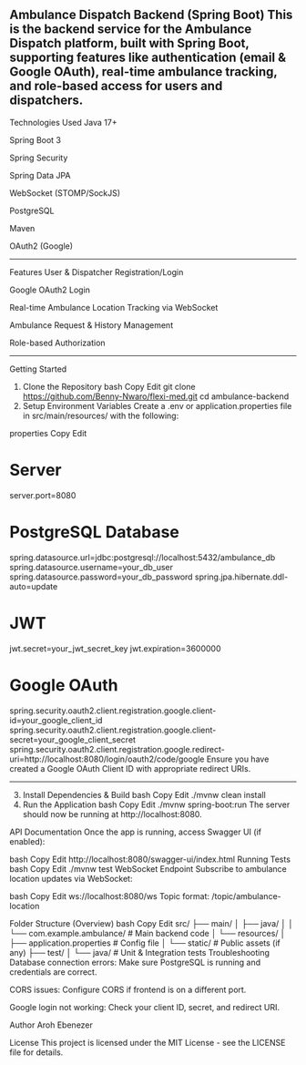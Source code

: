 Ambulance Dispatch Backend (Spring Boot)
This is the backend service for the Ambulance Dispatch platform, built with Spring Boot, supporting features like authentication (email & Google OAuth), 
real-time ambulance tracking, and role-based access for users and dispatchers.
------------------------------------------------------------------------------------

Technologies Used
Java 17+

Spring Boot 3

Spring Security

Spring Data JPA

WebSocket (STOMP/SockJS)

PostgreSQL

Maven

OAuth2 (Google)

-------------------------------------------------------------------------------
Features
User & Dispatcher Registration/Login

Google OAuth2 Login

Real-time Ambulance Location Tracking via WebSocket

Ambulance Request & History Management

Role-based Authorization

------------------------------------------------------------------------------------------
Getting Started
1. Clone the Repository
bash
Copy
Edit
git clone https://github.com/Benny-Nwaro/flexi-med.git
cd ambulance-backend
2. Setup Environment Variables
Create a .env or application.properties file in src/main/resources/ with the following:

properties
Copy
Edit
# Server
server.port=8080

# PostgreSQL Database
spring.datasource.url=jdbc:postgresql://localhost:5432/ambulance_db
spring.datasource.username=your_db_user
spring.datasource.password=your_db_password
spring.jpa.hibernate.ddl-auto=update

# JWT
jwt.secret=your_jwt_secret_key
jwt.expiration=3600000

# Google OAuth
spring.security.oauth2.client.registration.google.client-id=your_google_client_id
spring.security.oauth2.client.registration.google.client-secret=your_google_client_secret
spring.security.oauth2.client.registration.google.redirect-uri=http://localhost:8080/login/oauth2/code/google
Ensure you have created a Google OAuth Client ID with appropriate redirect URIs.

--------------------------------------------------------------------------------------------
3. Install Dependencies & Build
bash
Copy
Edit
./mvnw clean install
4. Run the Application
bash
Copy
Edit
./mvnw spring-boot:run
The server should now be running at http://localhost:8080.

API Documentation
Once the app is running, access Swagger UI (if enabled):

bash
Copy
Edit
http://localhost:8080/swagger-ui/index.html
Running Tests
bash
Copy
Edit
./mvnw test
WebSocket Endpoint
Subscribe to ambulance location updates via WebSocket:

bash
Copy
Edit
ws://localhost:8080/ws
Topic format: /topic/ambulance-location

Folder Structure (Overview)
bash
Copy
Edit
src/
├── main/
│   ├── java/
│   │   └── com.example.ambulance/     # Main backend code
│   └── resources/
│       ├── application.properties     # Config file
│       └── static/                    # Public assets (if any)
├── test/
│   └── java/                          # Unit & Integration tests
Troubleshooting
Database connection errors: Make sure PostgreSQL is running and credentials are correct.

CORS issues: Configure CORS if frontend is on a different port.

Google login not working: Check your client ID, secret, and redirect URI.

Author
Aroh Ebenezer

License
This project is licensed under the MIT License - see the LICENSE file for details.
